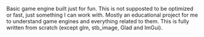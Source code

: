 Basic game engine built just for fun. This is not supposted to be optimized or fast, just something I can work with. Mostly an educational project for me to understand game engines and everything related to them. This is fully written from scratch (except glm, stb_image, Glad and ImGui).
